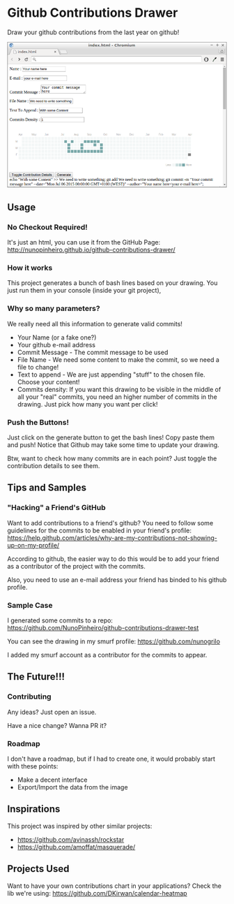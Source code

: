# Github Contributions Drawer

Draw your github contributions from the last year on github!

![alt tag](https://raw.githubusercontent.com/NunoPinheiro/github-contributions-drawer/master/sample.png)

## Usage

### No Checkout Required!
It's just an html, you can use it from the GitHub Page:
http://nunopinheiro.github.io/github-contributions-drawer/

### How it works
This project generates a bunch of bash lines based on your drawing. You just run them in your console (inside your git project),

### Why so many parameters?
We really need all this information to generate valid commits!
- Your Name (or a fake one?)
- Your github e-mail address
- Commit Message - The commit message to be used
- File Name - We need some content to make the commit, so we need a file to change!
- Text to append - We are just appending "stuff" to the chosen file. Choose your content!
- Commits density: If you want this drawing to be visible in the middle of all your "real" commits, you need an higher number of commits in the drawing. Just pick how many you want per click!

### Push the Buttons!
Just click on the generate button to get the bash lines! Copy paste them and push!
Notice that Github may take some time to update your drawing.

Btw, want to check how many commits are in each point? Just toggle the contribution details to see them.

## Tips and Samples

### "Hacking" a Friend's GitHub
Want to add contributions to a friend's github?
You need to follow some guidelines for the commits to be enabled in your friend's profile:
https://help.github.com/articles/why-are-my-contributions-not-showing-up-on-my-profile/

According to github, the easier way to do this would be to add your friend as a contributor of the project with the commits.

Also, you need to use an e-mail address your friend has binded to his github profile.

### Sample Case
I generated some commits to a repo:
https://github.com/NunoPinheiro/github-contributions-drawer-test

You can see the drawing in my smurf profile:
https://github.com/nunogrilo

I added my smurf account as a contributor for the commits to appear.

## The Future!!!
### Contributing
Any ideas? Just open an issue.

Have a nice change? Wanna PR it?

### Roadmap
I don't have a roadmap, but if I had to create one, it would probably start with these points:
 - Make a decent interface
 - Export/Import the data from the image

## Inspirations
This project was inspired by other similar projects:
- https://github.com/avinassh/rockstar
- https://github.com/amoffat/masquerade/

## Projects Used
Want to have your own contributions chart in your applications? Check the lib we're using:
https://github.com/DKirwan/calendar-heatmap

